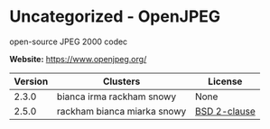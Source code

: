 # Uncategorized - OpenJPEG

open-source JPEG 2000 codec



**Website:** <https://www.openjpeg.org/>

| Version | Clusters | License |
| ------- | -------- | ------- |
| 2.3.0 | bianca irma rackham snowy | None |
| 2.5.0 | rackham bianca miarka snowy | [BSD 2-clause](https://raw.githubusercontent.com/uclouvain/openjpeg/master/LICENSE) |
